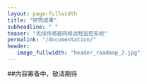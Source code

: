 ```yaml
---
layout: page-fullwidth
title: "研究成果"
subheadline: " "
teaser: "无线传感器网络远程监控系统"
permalink: "/documentation/"
header:
   image_fullwidth: "header_roadmap_2.jpg"
---
```


##内容筹备中，敬请期待